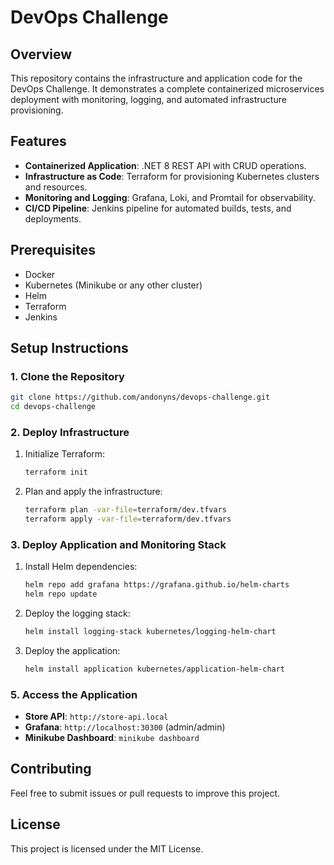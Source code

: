 # DevOps Challenge

## Overview
This repository contains the infrastructure and application code for the DevOps Challenge. It demonstrates a complete containerized microservices deployment with monitoring, logging, and automated infrastructure provisioning.

## Features
- **Containerized Application**: .NET 8 REST API with CRUD operations.
- **Infrastructure as Code**: Terraform for provisioning Kubernetes clusters and resources.
- **Monitoring and Logging**: Grafana, Loki, and Promtail for observability.
- **CI/CD Pipeline**: Jenkins pipeline for automated builds, tests, and deployments.

## Prerequisites
- Docker
- Kubernetes (Minikube or any other cluster)
- Helm
- Terraform
- Jenkins

## Setup Instructions

### 1. Clone the Repository
```bash
git clone https://github.com/andonyns/devops-challenge.git
cd devops-challenge
```

### 2. Deploy Infrastructure
1. Initialize Terraform:
   ```bash
   terraform init
   ```
2. Plan and apply the infrastructure:
   ```bash
   terraform plan -var-file=terraform/dev.tfvars
   terraform apply -var-file=terraform/dev.tfvars
   ```

### 3. Deploy Application and Monitoring Stack
1. Install Helm dependencies:
   ```bash
   helm repo add grafana https://grafana.github.io/helm-charts
   helm repo update
   ```
2. Deploy the logging stack:
   ```bash
   helm install logging-stack kubernetes/logging-helm-chart
   ```
3. Deploy the application:
   ```bash
   helm install application kubernetes/application-helm-chart
   ```

### 5. Access the Application
- **Store API**: `http://store-api.local`
- **Grafana**: `http://localhost:30300` (admin/admin)
- **Minikube Dashboard**: `minikube dashboard`

## Contributing
Feel free to submit issues or pull requests to improve this project.

## License
This project is licensed under the MIT License.